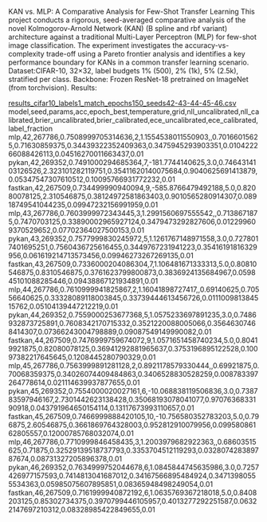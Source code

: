 KAN vs. MLP: A Comparative Analysis for Few-Shot Transfer Learning
This project conducts a rigorous, seed-averaged comparative analysis of the novel Kolmogorov-Arnold Network (KAN) (B spline and rbf variant) architecture against a traditional Multi-Layer Perceptron (MLP) for few-shot image classification. The experiment investigates the accuracy-vs-complexity trade-off using a Pareto frontier analysis and identifies a key performance boundary for KANs in a common transfer learning scenario.
Dataset:CIFAR-10, 32×32, label budgets 1% (500), 2% (1k), 5% (2.5k), stratified per class.
Backbone: Frozen ResNet-18 pretrained on ImageNet (from torchvision).
Results:

[results_cifar10_labels1_match_epochs150_seeds42-43-44-45-46.csv](https://github.com/user-attachments/files/21721797/results_cifar10_labels1_match_epochs150_seeds42-43-44-45-46.csv)
model,seed,params,acc,epoch_best,temperature,grid,nll_uncalibrated,nll_calibrated,brier_uncalibrated,brier_calibrated,ece_uncalibrated,ece_calibrated,label_fraction
mlp,42,267786,0.7508999705314636,2,1.1554538011550903,,0.70166015625,0.71630859375,0.34439322352409363,0.3475945293903351,0.010422266088426113,0.04516270011663437,0.01
pykan,42,269352,0.7491000294685364,7,-181.7744140625,3.0,0.7464314103126526,2.323101282119751,0.35411620140075684,0.9040625691413879,0.05347547307610512,0.10095766931772232,0.01
fastkan,42,267509,0.734499990940094,9,-585.8766479492188,5.0,0.82080078125,2.310546875,0.38124972581863403,0.9010565280914307,0.08918749541044235,0.09947232156991959,0.01
mlp,43,267786,0.7603999972343445,3,1.2991560697555542,,0.7138671875,0.7470703125,0.33890002965927124,0.3479473292827606,0.012299609370529652,0.07702364027500153,0.01
pykan,43,269352,0.7577999830245972,5,1.1261767148971558,3.0,0.7278017401695251,0.7560436725616455,0.3449767231941223,0.35416191816329956,0.061619214713573456,0.09946273267269135,0.01
fastkan,43,267509,0.7336000204086304,7,1.106481671333313,5.0,0.80810546875,0.8310546875,0.3761623799800873,0.3836924135684967,0.059845101088285446,0.09438867121934891,0.01
mlp,44,267786,0.7610999941825867,2,1.16041898727417,,0.69140625,0.70556640625,0.33328089118003845,0.33739444613456726,0.011100981384515762,0.05104139447212219,0.01
pykan,44,269352,0.7559000253677368,5,1.0575233697891235,3.0,0.7486932873725891,0.7608342170715332,0.3521220088005066,0.35646307468414307,0.07366243004798889,0.09087549149990082,0.01
fastkan,44,267509,0.7476999759674072,9,1.0571651458740234,5.0,0.80419921875,0.82080078125,0.36941292881965637,0.3753196895122528,0.10097382217645645,0.1208445280790329,0.01
mlp,45,267786,0.7563999891281128,2,0.8921178579330444,,0.69921875,0.70068359375,0.34026074409484863,0.3406528830528259,0.008783397264778614,0.021114639937877655,0.01
pykan,45,269352,0.7554000020027161,6,-10.068838119506836,3.0,0.738783597946167,2.7301442623138428,0.35068193078041077,0.9707636833190918,0.043791964650154114,0.13117673993110657,0.01
fastkan,45,267509,0.7466999888420105,10,-10.756580352783203,5.0,0.796875,2.60546875,0.3661869764328003,0.952812910079956,0.09958086162805557,0.12000785768032074,0.01
mlp,46,267786,0.7710999846458435,3,1.2003979682922363,,0.68603515625,0.71875,0.32529139518737793,0.3353704512119293,0.032807428389787674,0.08731327205896378,0.01
pykan,46,269352,0.7634999752044678,6,1.0845844745635986,3.0,0.7257426977157593,0.7414813041687012,0.34167566895484924,0.34713980555534363,0.05985075607895851,0.08365948498249054,0.01
fastkan,46,267509,0.7161999940872192,6,1.0635769367218018,5.0,0.8408203125,0.85302734375,0.3970799446105957,0.4013277292251587,0.06322147697210312,0.08328985422849655,0.01

